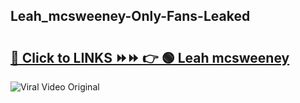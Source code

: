 
 ## Leah_mcsweeney-Only-Fans-Leaked

# <h2><a href="https://clipsfans.com/Leah_mcsweeney&ref=git">🔗 Click to LINKS ⏩⏩ 👉 🟢 Leah mcsweeney </a></h2>

<a href="https://clipsfans.com/Leah_mcsweeney&ref=git" rel="nofollow" data-target="animated-image.originalLink"><img src="https://i.ibb.co.com/xMMVF88/686577567.gif" alt="Viral Video Original" style="max-width: 100%; display: inline-block;" data-target="animated-image.originalImage"></a>
